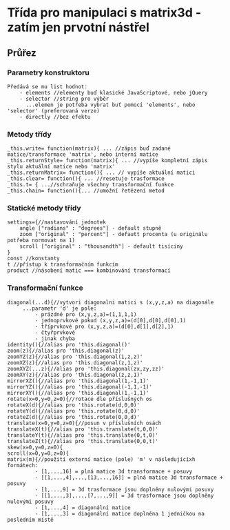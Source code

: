 # Třída pro manipulaci s matrix3d - zatím jen prvotní nástřel
## Průřez
### Parametry konstruktoru
    Předává se mu list hodnot:
        - elements //elementy buď klasické JavaScriptové, nebo jQuery
        - selector //string pro výběr
          ...elemen je potřeba vybrat buť pomocí 'elements', nebo 'selector' (preferovaná verze)
        - directly //bez efektu
### Metody třídy

    _this.write= function(matrix){ ... //zápis buď zadané matice/transformace 'matrix', nebo interní matice
    _this.returnStyle= function(matrix){ ... //vypíše kompletní zápis stylu aktuální matice nebo 'matrix'
    _this.returnMatrix= function(){ ... // vypíše aktuální matici
    _this.clear= function(){ ... //resetuje trasformace
    _this.t= { ...//schraňuje všechny transformační funkce
    _this.chain= function(){... //umožní řetězení metod
### Statické metody třídy

    settings={//nastavování jednotek
        angle ["radians" : "degrees"] - default stupně
        zoom ["original" : "percent"] - defautt procenta (u originálu potřeba normovat na 1)
        scroll ["original" : "thousandth"] - default tisíciny
    }
    const //konstanty
    t //přístup k transformačním funkcím
    product //násobení matic === kombinování transformací
### Transformační funkce

    diagonal(...d){//vytvori diagonalni matici s (x,y,z,a) na diagonále
         ...parametr 'd' je pole:
             - prázdné pro (x,y,z,a)=(1,1,1,1)
             - jednoprvkové pokud (x,y,z,a)=(d[0],d[0],d[0],1)
             - tříprvkové pro (x,y,z,a)=(d[0],d[1],d[2],1)
             - čtyřprvkové
             - jinak chyba
    identity(){//alias pro 'this.diagonal()'
    zoom(z){//alias pro 'this.diagonal(z)'
    zoomYZ(z){//alias pro 'this.diagonal(1,z,z)'
    zoomXZ(z){//alias pro 'this.diagonal(z,1,z)'
    zoomXYZ(...z){//alias pro 'this.diagonal(zx,zy,zz)'
    zoomXY(z){//alias pro 'this.diagonal(z,z,1)'
    mirrorXZ(){//alias pro 'this.diagonal(1,-1,1)'
    mirrorYZ(){//alias pro 'this.diagonal(-1,1,-1)'
    mirrorXY(){//alias pro 'this.diagonal(1,-1,1)'
    rotate(x=0,y=0,z=0){//rotace dle příslušných os
    rotateX(d){//alias pro 'this.rotate(d,0,0)'
    rotateY(d){//alias pro 'this.rotate(0,d,0)'
    rotateZ(d){//alias pro 'this.rotate(0,0,d)'
    translate(x=0,y=0,z=0){//posun v příslušních osách
    translateX(t){//alias pro 'this.translate(t,0,0)'
    translateY(t){//alias pro 'this.translate(0,t,0)'
    translateZ(t){//alias pro 'this.translate(0,0,t)'
    skew(x=0,y=0,z=0){
    scroll(x=0,y=0,z=0){
    matrix(m){//použití externí matice (pole) 'm' v následujícíxh formátech:
             - [1,...,16] = plná matice 3d transformace + posuvy
             - [[1,...,4],...,[13,...,16]] = plná matice 3d transformace + posuvy
             - [1,...,9] = 3d trasformace jsou doplněny nulovými posuvy
             - [[1,...,3],...,[7,...,9]] = 3d trasformace jsou doplněny nulovými posuvy
             - [1,...,4] = diagonální matice
             - [1,...,3] = diagonální matice doplněna 1 jedničkou na posledním místě
